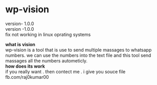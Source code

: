 # wp-vision<br>
version- 1.0.0<br>
version -1.0.0<br>
fix not working in linux oprating systems

<b> what is vision </b><br>
wp-vision is a tool that is use to send multiple massages to whatsapp numbers.
we can use the numbers into the text file and this tool send massages all the numbers autometicly.</br>
<b> how does its work</b><br>
if you really want . then contect me . i give you souce  file </b><br>
fb.com/raj0kumar00</br>

